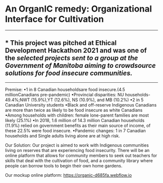 # An OrganIC remedy: Organizational Interface for Cultivation 

***
 ## * This project was pitched at Ethical Development Hackathon 2021 and was one of the <em> selected projects sent to a group at the Government of Manitoba aiming to crowdsource solutions for food insecure communities.</em>
***

Premise:
•1 in 8 Canadian householdsare food insecure.(4.5 millionCanadians pre-pandemic)
•Provincial disparities: NU households-49.4%;NWT (15.9%),YT (12.6%), NS (10.9%), and MB (10.2%)
•2 in 5 Canadian University students
•Black and off-reserve Indigenous Canadians are more than twice as likely to be food insecure as white Canadians
•Among households with children: female lone-parent families are most likely (25.1%)
•In 2018, 1.6 million of 14.3 million Canadian households (11.9%) relied on government benefits as their main source of income, of these 22.5% were food insecure.
•Pandemic changes: 1 in 7 Canadian households and Single adults living alone are at high risk.


Our Solution:
Our project is aimed to work with Indigenous communities living on reserves that are experiencing food insecurity. There will be an online platform that allows for community members to seek out teachers for skills that deal with the cultivation of food, and a community library where people can borrow tools to begin their own home gardens.


Our mockup online platform: https://organic-d685fa.webflow.io
